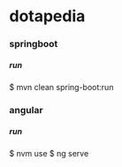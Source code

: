 # dotapedia

### springboot
##### run
$ mvn clean spring-boot:run

### angular
##### run
$ nvm use
$ ng serve
